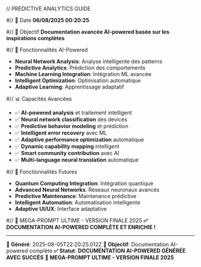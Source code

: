 // PREDICTIVE ANALYTICS GUIDE

#// 📅 Date
**06/08/2025 00:20:25**

#// 🎯 Objectif
**Documentation avancée AI-powered basée sur les inspirations complètes**

#// 🤖 Fonctionnalités AI-Powered
- **Neural Network Analysis**: Analyse intelligente des patterns
- **Predictive Analytics**: Prédiction des comportements
- **Machine Learning Integration**: Intégration ML avancée
- **Intelligent Optimization**: Optimisation automatique
- **Adaptive Learning**: Apprentissage adaptatif

#// 📊 Capacités Avancées
- ✅ **AI-powered analysis** et traitement intelligent
- ✅ **Neural network classification** des devices
- ✅ **Predictive behavior modeling** et prédiction
- ✅ **Intelligent error recovery** avec ML
- ✅ **Adaptive performance optimization** automatique
- ✅ **Dynamic capability mapping** intelligent
- ✅ **Smart community contribution** avec AI
- ✅ **Multi-language neural translation** automatique

#// 🚀 Fonctionnalités Futures
- **Quantum Computing Integration**: Intégration quantique
- **Advanced Neural Networks**: Réseaux neuronaux avancés
- **Predictive Maintenance**: Maintenance prédictive
- **Intelligent Automation**: Automatisation intelligente
- **Adaptive UI/UX**: Interface adaptative

#// 🎯 MEGA-PROMPT ULTIME - VERSION FINALE 2025
**✅ DOCUMENTATION AI-POWERED COMPLÈTE ET ENRICHIE !**

---
**📅 Généré**: 2025-08-05T22:20:25.012Z
**🎯 Objectif**: Documentation AI-powered complète
**✅ Statut**: **DOCUMENTATION AI-POWERED GÉNÉRÉE AVEC SUCCÈS**
**🚀 MEGA-PROMPT ULTIME - VERSION FINALE 2025**
